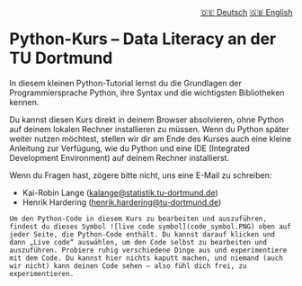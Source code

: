 <div style="float: right;">
  <a href="../de/intro.html" style="margin-left: 10px;">🇩🇪 Deutsch</a>
  <a href="../en/intro.html">🇬🇧 English</a>
</div>

# Python-Kurs – Data Literacy an der TU Dortmund

In diesem kleinen Python-Tutorial lernst du die Grundlagen der 
Programmiersprache Python, ihre Syntax und die wichtigsten 
Bibliotheken kennen.

Du kannst diesen Kurs direkt in deinem Browser absolvieren, ohne Python 
auf deinem lokalen Rechner installieren zu müssen. Wenn du Python später 
weiter nutzen möchtest, stellen wir dir am Ende des Kurses auch eine kleine Anleitung 
zur Verfügung, wie du Python und eine IDE (Integrated Development Environment) 
auf deinem Rechner installierst.

Wenn du Fragen hast, zögere bitte nicht, uns eine E-Mail zu schreiben:
- Kai-Robin Lange ([kalange@statistik.tu-dortmund.de](mailto:kalange@statistik.tu-dortmund.de))
- Henrik Hardering ([henrik.hardering@tu-dortmund.de](mailto:henrik.hardering@tu-dortmund.de))


```{attention}
Um den Python-Code in diesem Kurs zu bearbeiten und auszuführen, findest du dieses Symbol ![live code symbol](code_symbol.PNG) oben auf jeder Seite, die Python-Code enthält. Du kannst darauf klicken und dann „Live code“ auswählen, um den Code selbst zu bearbeiten und auszuführen. Probiere ruhig verschiedene Dinge aus und experimentiere mit dem Code. Du kannst hier nichts kaputt machen, und niemand (auch wir nicht) kann deinen Code sehen – also fühl dich frei, zu experimentieren.
```


```{tableofcontents}
```
